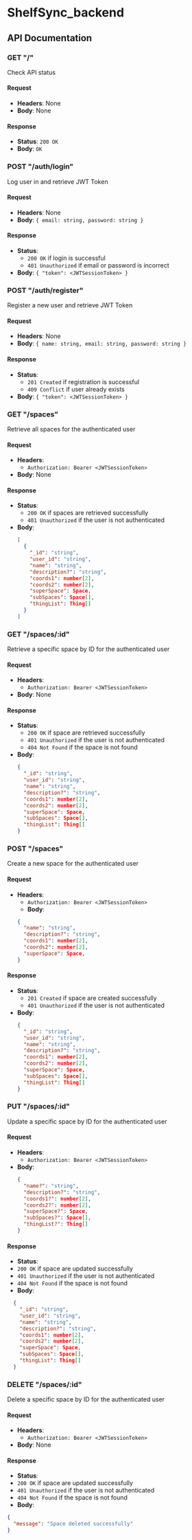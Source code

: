 # ShelfSync_backend

## API Documentation

### GET "/"
Check API status
#### Request
- **Headers**: None
- **Body**: None
#### Response
- **Status**: `200 OK`
- **Body**: `OK`

### POST "/auth/login"
Log user in and retrieve JWT Token
#### Request
- **Headers**: None
- **Body**: ``` { email: string, password: string } ```
#### Response
- **Status**: 
  - `200 OK` if login is successful
  - `401 Unauthorized` if email or password is incorrect
- **Body**: ```{ "token": <JWTSessionToken> }```

### POST "/auth/register"
Register a new user and retrieve JWT Token
#### Request
- **Headers**: None
- **Body**: ``` { name: string, email: string, password: string } ```
#### Response
- **Status**: 
  - `201 Created` if registration is successful
  - `409 Conflict` if user already exists
- **Body**: ```{ "token": <JWTSessionToken> }```

### GET "/spaces"
Retrieve all spaces for the authenticated user
#### Request
- **Headers**: 
  - `Authorization: Bearer <JWTSessionToken>`
- **Body**: None
#### Response
- **Status**: 
  - `200 OK` if spaces are retrieved successfully
  - `401 Unauthorized` if the user is not authenticated
- **Body**: 
  ```json
  [
    {
      "_id": "string",
      "user_id": "string",
      "name": "string",
      "description?": "string",
      "coords1": number[2],
      "coords2": number[2],
      "superSpace": Space,
      "subSpaces": Space[],
      "thingList": Thing[]
    }
  ]

### GET "/spaces/:id"
Retrieve a specific space by ID for the authenticated user
#### Request
- **Headers**: 
  - `Authorization: Bearer <JWTSessionToken>`
- **Body**: None
#### Response
- **Status**: 
  - `200 OK` if space are retrieved successfully
  - `401 Unauthorized` if the user is not authenticated
  - `404 Not Found` if the space is not found
- **Body**: 
  ```json
  {
    "_id": "string",
    "user_id": "string",
    "name": "string",
    "description?": "string",
    "coords1": number[2],
    "coords2": number[2],
    "superSpace": Space,
    "subSpaces": Space[],
    "thingList": Thing[]
  }

### POST "/spaces"
Create a new space for the authenticated user
#### Request
- **Headers**: 
  - `Authorization: Bearer <JWTSessionToken>`
  - **Body**:
  ```json
  {
    "name": "string",
    "description?": "string",
    "coords1": number[2],
    "coords2": number[2],
    "superSpace": Space,
  }
#### Response
- **Status**: 
  - `201 Created` if space are created successfully
  - `401 Unauthorized` if the user is not authenticated
- **Body**: 
  ```json
  {
    "_id": "string",
    "user_id": "string",
    "name": "string",
    "description?": "string",
    "coords1": number[2],
    "coords2": number[2],
    "superSpace": Space,
    "subSpaces": Space[],
    "thingList": Thing[]
  }

### PUT "/spaces/:id"
Update a specific space by ID for the authenticated user
#### Request
- **Headers**: 
  - `Authorization: Bearer <JWTSessionToken>`
- **Body**: 
  ```json
  {
    "name?": "string",
    "description?": "string",
    "coords1?": number[2],
    "coords2?": number[2],
    "superSpace?": Space,
    "subSpaces?": Space[],
    "thingList?": Thing[]
  }
#### Response
- **Status**: 
- `200 OK` if space are updated successfully
- `401 Unauthorized` if the user is not authenticated
- `404 Not Found` if the space is not found
- **Body**:
```json
  {
    "_id": "string",
    "user_id": "string",
    "name": "string",
    "description?": "string",
    "coords1": number[2],
    "coords2": number[2],
    "superSpace": Space,
    "subSpaces": Space[],
    "thingList": Thing[]
  }
```

### DELETE "/spaces/:id"
Delete a specific space by ID for the authenticated user
#### Request
- **Headers**: 
  - `Authorization: Bearer <JWTSessionToken>`
- **Body**: None
#### Response
- **Status**: 
- `200 OK` if space are updated successfully
- `401 Unauthorized` if the user is not authenticated
- `404 Not Found` if the space is not found
- **Body**:
```json
{
  "message": "Space deleted successfully"
}
```